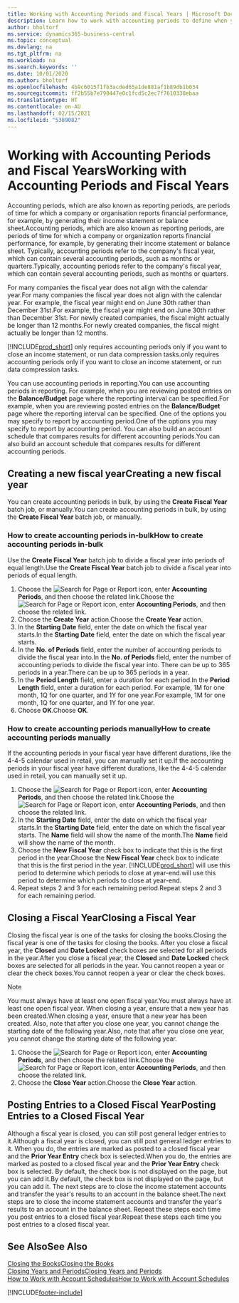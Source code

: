 ```yaml
---
title: Working with Accounting Periods and Fiscal Years | Microsoft Docs
description: Learn how to work with accounting periods to define when your company reports financial performance.
author: bholtorf
ms.service: dynamics365-business-central
ms.topic: conceptual
ms.devlang: na
ms.tgt_pltfrm: na
ms.workload: na
ms.search.keywords: ''
ms.date: 10/01/2020
ms.author: bholtorf
ms.openlocfilehash: 4b9c6015f1fb3acded65a1de881af1b89db1b034
ms.sourcegitcommit: ff2b55b7e790447e0c1fcd5c2ec7f7610338ebaa
ms.translationtype: HT
ms.contentlocale: en-AU
ms.lasthandoff: 02/15/2021
ms.locfileid: "5389082"
---
```

# <a name="working-with-accounting-periods-and-fiscal-years"></a><span data-ttu-id="077ee-103">Working with Accounting Periods and Fiscal Years</span><span class="sxs-lookup"><span data-stu-id="077ee-103">Working with Accounting Periods and Fiscal Years</span></span>

<span data-ttu-id="077ee-104">Accounting periods, which are also known as reporting periods, are periods of time for which a company or organisation reports financial performance, for example, by generating their income statement or balance sheet.</span><span class="sxs-lookup"><span data-stu-id="077ee-104">Accounting periods, which are also known as reporting periods, are periods of time for which a company or organization reports financial performance, for example, by generating their income statement or balance sheet.</span></span> <span data-ttu-id="077ee-105">Typically, accounting periods refer to the company's fiscal year, which can contain several accounting periods, such as months or quarters.</span><span class="sxs-lookup"><span data-stu-id="077ee-105">Typically, accounting periods refer to the company's fiscal year, which can contain several accounting periods, such as months or quarters.</span></span>

<span data-ttu-id="077ee-106">For many companies the fiscal year does not align with the calendar year.</span><span class="sxs-lookup"><span data-stu-id="077ee-106">For many companies the fiscal year does not align with the calendar year.</span></span> <span data-ttu-id="077ee-107">For example, the fiscal year might end on June 30th rather than December 31st.</span><span class="sxs-lookup"><span data-stu-id="077ee-107">For example, the fiscal year might end on June 30th rather than December 31st.</span></span> <span data-ttu-id="077ee-108">For newly created companies, the fiscal might actually be longer than 12 months.</span><span class="sxs-lookup"><span data-stu-id="077ee-108">For newly created companies, the fiscal might actually be longer than 12 months.</span></span>  

[!INCLUDE[prod_short](includes/prod_short.md)] <span data-ttu-id="077ee-109">only requires accounting periods only if you want to close an income statement, or run data compression tasks.</span><span class="sxs-lookup"><span data-stu-id="077ee-109">only requires accounting periods only if you want to close an income statement, or run data compression tasks.</span></span> 

<span data-ttu-id="077ee-110">You can use accounting periods in reporting.</span><span class="sxs-lookup"><span data-stu-id="077ee-110">You can use accounting periods in reporting.</span></span> <span data-ttu-id="077ee-111">For example, when you are reviewing posted entries on the **Balance/Budget** page where the reporting interval can be specified.</span><span class="sxs-lookup"><span data-stu-id="077ee-111">For example, when you are reviewing posted entries on the **Balance/Budget** page where the reporting interval can be specified.</span></span> <span data-ttu-id="077ee-112">One of the options you may specify to report by accounting period.</span><span class="sxs-lookup"><span data-stu-id="077ee-112">One of the options you may specify to report by accounting period.</span></span> <span data-ttu-id="077ee-113">You can also build an account schedule that compares results for different accounting periods.</span><span class="sxs-lookup"><span data-stu-id="077ee-113">You can also build an account schedule that compares results for different accounting periods.</span></span>

## <a name="creating-a-new-fiscal-year"></a><span data-ttu-id="077ee-114">Creating a new fiscal year</span><span class="sxs-lookup"><span data-stu-id="077ee-114">Creating a new fiscal year</span></span>

<span data-ttu-id="077ee-115">You can create accounting periods in bulk, by using the **Create Fiscal Year** batch job, or manually.</span><span class="sxs-lookup"><span data-stu-id="077ee-115">You can create accounting periods in bulk, by using the **Create Fiscal Year** batch job, or manually.</span></span>

### <a name="how-to-create-accounting-periods-in-bulk"></a><span data-ttu-id="077ee-116">How to create accounting periods in-bulk</span><span class="sxs-lookup"><span data-stu-id="077ee-116">How to create accounting periods in-bulk</span></span>

<span data-ttu-id="077ee-117">Use the **Create Fiscal Year** batch job to divide a fiscal year into periods of equal length.</span><span class="sxs-lookup"><span data-stu-id="077ee-117">Use the **Create Fiscal Year** batch job to divide a fiscal year into periods of equal length.</span></span>  

1. <span data-ttu-id="077ee-118">Choose the ![Search for Page or Report](media/ui-search/search_small.png "Search for Page or Report icon") icon, enter **Accounting Periods**, and then choose the related link.</span><span class="sxs-lookup"><span data-stu-id="077ee-118">Choose the ![Search for Page or Report](media/ui-search/search_small.png "Search for Page or Report icon") icon, enter **Accounting Periods**, and then choose the related link.</span></span>  
2. <span data-ttu-id="077ee-119">Choose the **Create Year** action.</span><span class="sxs-lookup"><span data-stu-id="077ee-119">Choose the **Create Year** action.</span></span>  <!--What about the Scheduling option? Should we mention that? There's also the Report Output Type field...-->
3. <span data-ttu-id="077ee-120">In the **Starting Date** field, enter the date on which the fiscal year starts.</span><span class="sxs-lookup"><span data-stu-id="077ee-120">In the **Starting Date** field, enter the date on which the fiscal year starts.</span></span>  
4. <span data-ttu-id="077ee-121">In the **No. of Periods** field, enter the number of accounting periods to divide the fiscal year into.</span><span class="sxs-lookup"><span data-stu-id="077ee-121">In the **No. of Periods** field, enter the number of accounting periods to divide the fiscal year into.</span></span> <span data-ttu-id="077ee-122">There can be up to 365 periods in a year.</span><span class="sxs-lookup"><span data-stu-id="077ee-122">There can be up to 365 periods in a year.</span></span>  
5. <span data-ttu-id="077ee-123">In the **Period Length** field, enter a duration for each period.</span><span class="sxs-lookup"><span data-stu-id="077ee-123">In the **Period Length** field, enter a duration for each period.</span></span> <span data-ttu-id="077ee-124">For example, 1M for one month, 1Q for one quarter, and 1Y for one year.</span><span class="sxs-lookup"><span data-stu-id="077ee-124">For example, 1M for one month, 1Q for one quarter, and 1Y for one year.</span></span>  
6. <span data-ttu-id="077ee-125">Choose **OK**.</span><span class="sxs-lookup"><span data-stu-id="077ee-125">Choose **OK**.</span></span>  

### <a name="how-to-create-accounting-periods-manually"></a><span data-ttu-id="077ee-126">How to create accounting periods manually</span><span class="sxs-lookup"><span data-stu-id="077ee-126">How to create accounting periods manually</span></span>

<span data-ttu-id="077ee-127">If the accounting periods in your fiscal year have different durations, like the 4-4-5 calendar used in retail, you can manually set it up.</span><span class="sxs-lookup"><span data-stu-id="077ee-127">If the accounting periods in your fiscal year have different durations, like the 4-4-5 calendar used in retail, you can manually set it up.</span></span>  
  
1. <span data-ttu-id="077ee-128">Choose the ![Search for Page or Report](media/ui-search/search_small.png "Search for Page or Report icon") icon, enter **Accounting Periods**, and then choose the related link.</span><span class="sxs-lookup"><span data-stu-id="077ee-128">Choose the ![Search for Page or Report](media/ui-search/search_small.png "Search for Page or Report icon") icon, enter **Accounting Periods**, and then choose the related link.</span></span>  
2. <span data-ttu-id="077ee-129">In the **Starting Date** field, enter the date on which the fiscal year starts.</span><span class="sxs-lookup"><span data-stu-id="077ee-129">In the **Starting Date** field, enter the date on which the fiscal year starts.</span></span> <span data-ttu-id="077ee-130">The **Name** field will show the name of the month.</span><span class="sxs-lookup"><span data-stu-id="077ee-130">The **Name** field will show the name of the month.</span></span>  
3. <span data-ttu-id="077ee-131">Choose the **New Fiscal Year** check box to indicate that this is the first period in the year.</span><span class="sxs-lookup"><span data-stu-id="077ee-131">Choose the **New Fiscal Year** check box to indicate that this is the first period in the year.</span></span> [!INCLUDE[prod_short](includes/prod_short.md)] <span data-ttu-id="077ee-132">will use this period to determine which periods to close at year-end.</span><span class="sxs-lookup"><span data-stu-id="077ee-132">will use this period to determine which periods to close at year-end.</span></span>
4. <span data-ttu-id="077ee-133">Repeat steps 2 and 3 for each remaining period.</span><span class="sxs-lookup"><span data-stu-id="077ee-133">Repeat steps 2 and 3 for each remaining period.</span></span>  

## <a name="closing-a-fiscal-year"></a><span data-ttu-id="077ee-134">Closing a Fiscal Year</span><span class="sxs-lookup"><span data-stu-id="077ee-134">Closing a Fiscal Year</span></span>

<span data-ttu-id="077ee-135">Closing the fiscal year is one of the tasks for closing the books.</span><span class="sxs-lookup"><span data-stu-id="077ee-135">Closing the fiscal year is one of the tasks for closing the books.</span></span> <span data-ttu-id="077ee-136">After you close a fiscal year, the **Closed** and **Date Locked** check boxes are selected for all periods in the year.</span><span class="sxs-lookup"><span data-stu-id="077ee-136">After you close a fiscal year, the **Closed** and **Date Locked** check boxes are selected for all periods in the year.</span></span> <span data-ttu-id="077ee-137">You cannot reopen a year or clear the check boxes.</span><span class="sxs-lookup"><span data-stu-id="077ee-137">You cannot reopen a year or clear the check boxes.</span></span>

> [!NOTE]  
> <span data-ttu-id="077ee-138">You must always have at least one open fiscal year.</span><span class="sxs-lookup"><span data-stu-id="077ee-138">You must always have at least one open fiscal year.</span></span> <span data-ttu-id="077ee-139">When closing a year, ensure that a new year has been created.</span><span class="sxs-lookup"><span data-stu-id="077ee-139">When closing a year, ensure that a new year has been created.</span></span> <span data-ttu-id="077ee-140">Also, note that after you close one year, you cannot change the starting date of the following year.</span><span class="sxs-lookup"><span data-stu-id="077ee-140">Also, note that after you close one year, you cannot change the starting date of the following year.</span></span>

1. <span data-ttu-id="077ee-141">Choose the ![Search for Page or Report](media/ui-search/search_small.png "Search for Page or Report icon") icon, enter **Accounting Periods**, and then choose the related link.</span><span class="sxs-lookup"><span data-stu-id="077ee-141">Choose the ![Search for Page or Report](media/ui-search/search_small.png "Search for Page or Report icon") icon, enter **Accounting Periods**, and then choose the related link.</span></span>  
2. <span data-ttu-id="077ee-142">Choose the **Close Year** action.</span><span class="sxs-lookup"><span data-stu-id="077ee-142">Choose the **Close Year** action.</span></span>  

## <a name="posting-entries-to-a-closed-fiscal-year"></a><span data-ttu-id="077ee-143">Posting Entries to a Closed Fiscal Year</span><span class="sxs-lookup"><span data-stu-id="077ee-143">Posting Entries to a Closed Fiscal Year</span></span>

<span data-ttu-id="077ee-144">Although a fiscal year is closed, you can still post general ledger entries to it.</span><span class="sxs-lookup"><span data-stu-id="077ee-144">Although a fiscal year is closed, you can still post general ledger entries to it.</span></span> <span data-ttu-id="077ee-145">When you do, the entries are marked as posted to a closed fiscal year and the **Prior Year Entry** check box is selected.</span><span class="sxs-lookup"><span data-stu-id="077ee-145">When you do, the entries are marked as posted to a closed fiscal year and the **Prior Year Entry** check box is selected.</span></span> <span data-ttu-id="077ee-146">By default, the check box is not displayed on the page, but you can add it.</span><span class="sxs-lookup"><span data-stu-id="077ee-146">By default, the check box is not displayed on the page, but you can add it.</span></span> <span data-ttu-id="077ee-147">The next steps are to close the income statement accounts and transfer the year's results to an account in the balance sheet.</span><span class="sxs-lookup"><span data-stu-id="077ee-147">The next steps are to close the income statement accounts and transfer the year's results to an account in the balance sheet.</span></span> <span data-ttu-id="077ee-148">Repeat these steps each time you post entries to a closed fiscal year.</span><span class="sxs-lookup"><span data-stu-id="077ee-148">Repeat these steps each time you post entries to a closed fiscal year.</span></span>

## <a name="see-also"></a><span data-ttu-id="077ee-149">See Also</span><span class="sxs-lookup"><span data-stu-id="077ee-149">See Also</span></span>

[<span data-ttu-id="077ee-150">Closing the Books</span><span class="sxs-lookup"><span data-stu-id="077ee-150">Closing the Books</span></span>](year-close-books.md)  
[<span data-ttu-id="077ee-151">Closing Years and Periods</span><span class="sxs-lookup"><span data-stu-id="077ee-151">Closing Years and Periods</span></span>](year-close-years-periods.md)  
[<span data-ttu-id="077ee-152">How to Work with Account Schedules</span><span class="sxs-lookup"><span data-stu-id="077ee-152">How to Work with Account Schedules</span></span>](bi-how-work-account-schedule.md)  


[!INCLUDE[footer-include](includes/footer-banner.md)]